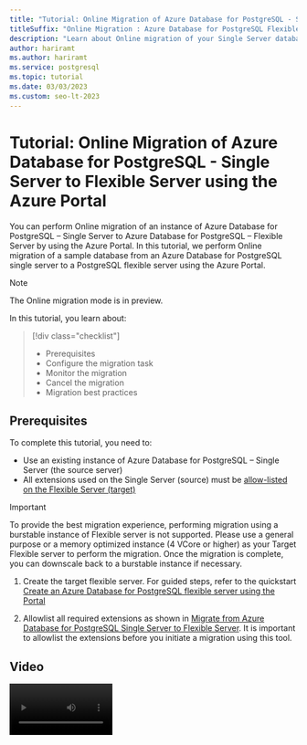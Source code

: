 ```yaml
---
title: "Tutorial: Online Migration of Azure Database for PostgreSQL - Single Server to Flexible Server using the Azure Portal"
titleSuffix: "Online Migration : Azure Database for PostgreSQL Flexible Server"
description: "Learn about Online migration of your Single Server databases to Azure Database for PostgreSQL Flexible Server by using the Azure Portal."
author: hariramt
ms.author: hariramt
ms.service: postgresql
ms.topic: tutorial
ms.date: 03/03/2023
ms.custom: seo-lt-2023
---
```


# Tutorial: Online Migration of Azure Database for PostgreSQL - Single Server to Flexible Server using the Azure Portal

You can perform Online migration of an instance of Azure Database for PostgreSQL – Single Server to Azure Database for PostgreSQL – Flexible Server by using the Azure Portal. In this tutorial, we perform Online migration of a sample database from an Azure Database for PostgreSQL single server to a PostgreSQL flexible server using the Azure Portal.

>[!NOTE]
> The Online migration mode is in preview.

In this tutorial, you learn about:

> [!div class="checklist"]
>
> * Prerequisites
> * Configure the migration task
> * Monitor the migration
> * Cancel the migration
> * Migration best practices

## Prerequisites

To complete this tutorial, you need to:

* Use an existing instance of Azure Database for PostgreSQL – Single Server (the source server)
* All extensions used on the Single Server (source) must be [allow-listed on the Flexible Server (target)](https://learn.microsoft.com/azure/postgresql/migrate/concepts-single-to-flexible#allow-list-required-extensions)

> [!IMPORTANT]
> To provide the best migration experience, performing migration using a burstable instance of Flexible server is not supported. Please use a general purpose or a memory optimized instance (4 VCore or higher) as your Target Flexible server to perform the migration. Once the migration is complete, you can downscale back to a burstable instance if necessary.

1. Create the target flexible server. For guided steps, refer to the quickstart [Create an Azure Database for PostgreSQL flexible server using the Portal](https://learn.microsoft.com/azure/postgresql/flexible-server/quickstart-create-server-portal)

2. Allowlist all required extensions as shown in [Migrate from Azure Database for PostgreSQL Single Server to Flexible Server](https://learn.microsoft.com/azure/postgresql/migrate/concepts-single-to-flexible#allow-list-required-extensions). It is important to allowlist the extensions before you initiate a migration using this tool.

## Video

<video src='https://github.com/hariramt/Single2FlexibleOnline/blob/main/media/S2F%20Portal%20migration.mp4' width=180/>

## Configure the migration task

The migration tool comes with a simple, wizard-based experience on the Azure portal. Here's how to start:

1. Open your web browser and go to the [portal](https://portal.azure.com/). Enter your credentials to sign in. The default view is your service dashboard.

2. Go to your Azure Database for PostgreSQL Flexible Server target.

3. In the **Overview** tab of the Flexible Server, on the left menu, scroll down to **Migration (preview)** and select it.

    ![Portal Pic1](./media/azure-portal-overview-page.png "Portal Pic1")

4. Select the **Migrate from Single Server** button to start a migration from Single Server to Flexible Server. If this is the first time you're using the migration tool, an empty grid appears with a prompt to begin your first migration.

    ![Portal Pic2](./media/single-to-flex-migrate-single-server.png "Portal Pic2")

    If you've already created migrations to your Flexible Server target, the grid contains information about migrations that were attempted to this target from any Single Server(s).

5. Select the **Migrate from Single Server** button. You go through a wizard-based series of tabs to create a migration into this Flexible Server target from any source Single Server.

Alternatively, you can initiate the migration process from the Azure Database for PostgreSQL Single Server.

1. Open your web browser and go to the [portal](https://portal.azure.com/). Enter your credentials to sign in. The default view is your service dashboard.

2. Upon selecting the Single Server, you can observe a migration-related banner in the Overview tab. Select **Migrate now** to get started.

    ![Portal Pic3](./media/single-to-flex-initiate-migrate-from-single-server.png "Portal Pic3")

3. You're taken to a page with two options. If you've already created a Flexible Server and want to use that as the target, choose **Select existing**, and select the corresponding Subscription, Resource group and Server name details. Once the selections are made, select **Go to Migration wizard** and skip to the instructions under the **Setup tab** section in this page.

    ![Portal Pic4](./media/single-to-flex-choose-between-flexible-server.png "Portal Pic4")

4. Should you choose to Create a new Flexible Server, select **Create new** and select **Go to Create Wizard**. This action takes you through the Flexible Server creation process and deploys the Flexible Server.

    ![Portal Pic5](./media/single-to-flex-create-new.png "Portal Pic5")

After deploying the Flexible Server, follow the steps 3 to 5 under [Configure the migration task](#configure-the-migration-task)

### Setup tab

The first tab is **Setup**. Just in case you missed it, allowlist all required extensions as shown in [Migrate from Azure Database for PostgreSQL Single Server to Flexible Server](https://learn.microsoft.com/azure/postgresql/migrate/concepts-single-to-flexible#allow-list-required-extensions). It is important to allowlist the extensions before you initiate a migration using this tool.

>[!NOTE]
> If TIMESCALEDB, PG_PARTMAN, POSTGRES_FDW or POSTGIS_TIGER_DECODER extensions are used in your single server database, please raise a support request since the Single to Flex migration tool will not handle these extensions.

![Portal Pic7](./media/single-to-flex-setup.png "Portal Pic7")

In the Setup tab, you have to enter a name for the Migration task. **Migration name** is the unique identifier for each migration to this Flexible Server target. This field accepts only alphanumeric characters and doesn't accept any special characters except a hyphen (-). The name can't start with a hyphen and should be unique for a target server. No two migrations to the same Flexible Server target can have the same name.

Select the **Next** button.

### Source tab

The **Source** tab prompts you to give details related to the Single Server that is the source of the databases.

![Portal Pic7](./media/single-to-flex-migration-source.png "Portal Pic7")

After you make the **Subscription** and  **Resource Group** selections, the dropdown list for server names shows Single Servers under that resource group across regions. Select the source that you want to migrate databases from. Note that you can migrate databases from a Single Server to a target Flexible Server in the same region - cross region migrations aren't supported.

After you choose the Single Server source, the **Location**, **PostgreSQL version**, and **Server admin login name** boxes are populated automatically. The server admin login name is the admin username used to create the Single Server. In the **Password** box, enter the password for that admin user. The migration tool performs the migration of single server databases as the admin user.

Under **Choose databases to migrate**, there's a list of user databases inside the Single Server. You can select and migrate up to eight databases in a single migration attempt. If there are more than eight user databases, the migration process is repeated between the source and target servers for the next set of databases.

The final property on the **Source** tab is **Migration mode**. The migration tool offers offline mode of migration as default. Online mode is also supported.

After filling out all the fields, select the **Next** button.

### Target tab

The **Target** tab displays metadata for the Flexible Server target, like subscription name, resource group, server name, location, and PostgreSQL version. 

![Portal Pic8](./media/single-to-flex-migration-target.png "Portal Pic8")

For **Server admin login name**, the tab displays the admin username used during the creation of the Flexible Server target. Enter the corresponding password for the admin user.

For **Authorize DB overwrite**:

- If you select **Yes**, you give this migration tool permission to overwrite any databases with the same name that is already present at the target.
- If you select **No**, the migration tool does not overwrite any databases at the target.

Select the **Next** button.

### Review + create tab

>[!NOTE]
> Gentle reminder to allowlist the [extensions](https://learn.microsoft.com/azure/postgresql/migrate/concepts-single-to-flexible#allow-list-required-extensions) before you select **Create** in case it is not yet complete.

The **Review + create** tab summarizes all the details for creating the migration. Review the details and select the **Create** button to start the migration.

![Portal Pic9](./media/single-to-flex-migration-review.png "Portal Pic9")

## Monitor the migration

After you select the **Create** button, a notification appears in a few seconds to say that the migration creation is successful. You are redirected automatically to the **Migration (Preview)** page of Flexible Server. That page has a new entry for the recently created migration.

![Portal Pic10](./media/azure-portal-migration-grid-monitor.png "Portal Pic10")

The migrations are in the descending order of migration start time with the most recent migration on top.You can use the refresh button to refresh the status of the migrations.
Select the migration name in the grid to see the details of that migration.
As soon as the migration is created, the migration moves to the **InProgress** state and **PerformingPreRequisiteSteps** substate. It takes 2-3 minutes for the migration workflow to set up the migration infrastructure and network connections.

If **Online migration** is selected, it requires **Logical replication** to be turned on in the source Single server. If it is not turned on, the migration tool automatically turns on logical replication at the source Single server. Note that this action will restart the source single server.

After the **PerformingPreRequisiteSteps** substate is completed, the migration moves to the substate of **Migrating Data** when the Cloning/Copying of the databases takes place. The time for migration to complete depends on the size and shape of databases that you are migrating. If the data is mostly evenly distributed across all the tables, the migration is quick. Skewed table sizes take a relatively longer time.

When you select each of the databases in migration, a fan-out pane appears. It has all the table count - copied, queued, copying and errors apart from the database migration status.

![Portal Pic13](./media/azure-portal-db-status-in-progress.png "Portal Pic13")

The migration moves to the **Succeeded** state as soon as the **Migrating Data** state finishes successfully. In case of Online migration, a **cutover** action is required from the user. After the copy/clone of the base data is complete, the migration moves to `WaitingForUserAction` state and `WaitingForCutoverTrigger` substate. In this state, user can trigger cutover from the portal by selecting the migration.

Before initiating cutover it is important to ensure that:
- Writes to the source are stopped
-`Latency (minutes)` parameter is 0 or close to 0

`Latency (minutes)` parameter indicates when the target last synced up with the source. For example, here it is 2 and 2.016666 for the two databases as shown in the picture below, it means that the changes that have occurred in the last ~2 minutes at the source are yet to be synced to the target. At this point, writes to the source can be stopped and cutover initiated. In case there is heavy traffic at the source, it is recommended to stop writes first so that `Latency (minutes)` can come close to 0 and then cutover is initiated. The Cutover operation applies all pending changes from the Source to the Target and completes the migration. If you trigger a "Cutover" even with non-zero `Latency`, the replication will not stop immediately. Cutover will finish once all the data on source until the cutover point is applied on the target. Say a latency was 15 minutes at cutover point, so all the change data in the last 15 minutes will be applied on the target. Time taken will depend on the backlog of changes occurred in the last 15 minutes. Hence, it is recommended that the latency goes to zero or near zero, before triggering the cutover. 
The `Latency (minutes)` information can be obtained from the migration details screen as shown below:

![Portal Pic14](./media/azure-portal-db-migration-cutover.png "Portal Pic14")

The migration moves to the `Succeeded` state as soon as the `Migrating Data` substate or the cutover (in case of Online migration) finishes successfully. If there's a problem at the `Migrating Data` substate, the migration moves into a `Failed` state.

![Portal Pic15](./media/azure-portal-db-status-completed.png "Portal Pic15")

Once the migration moves to the **Succeeded** state, migration of schema and data from your Single Server to your Flexible Server target is complete. You can use the refresh button on the page to confirm the same.

![Portal Pic16](./media/azure-portal-migration-grid-completed.png "Portal Pic16")

After the migration has moved to the **Succeeded** state, follow the post-migration steps in [Migrate from Azure Database for PostgreSQL Single Server to Flexible Server](https://learn.microsoft.com/azure/postgresql/migrate/concepts-single-to-flexible#post-migration).

The following tables describe the migration states and substates.

| Migration state | Description |
| ---- | ---- |
| `InProgress` | The migration infrastructure is set up, or the actual data migration is in progress. |
| `WaitingForUserAction` | The migration task is waiting for user input/action. |
| `Canceled` | The migration is cancelled or deleted. |
| `Failed` | The migration has failed. |
| `Succeeded` | The migration has succeeded and is complete. |

| Migration substate | Description |
| ----  | ---- |
| `PerformingPreRequisiteSteps` | Infrastructure is set up and is prepped for data migration. |
| `WaitingForCutoverTrigger` | The migration task is waiting for the user to cutover the migration so it can move to completed state. |
| `MigratingData` | Data migration is in progress. |
| `CompletingMigration` | Migration cutover is in progress. |
| `Completed` | Cutover was successful, and migration is complete. |

## Cancel the migration

You can cancel any ongoing migrations. To cancel a migration, it must be in the **InProgress** state. You can't cancel a migration that's in the **Succeeded** or **Failed** state.

You can choose multiple ongoing migrations at once and cancel them.
Cancelling a migration stops further migration activity on your target server. It doesn't drop or roll back any changes on your target server from the migration attempts. Be sure to drop the databases on your target server involved in a cancelled migration.

## Migration best practices

For a successful end-to-end migration, follow the post-migration steps in [Migrate from Azure Database for PostgreSQL Single Server to Flexible Server](https://learn.microsoft.com/azure/postgresql/migrate/concepts-single-to-flexible#best-practices). After you complete the preceding steps, you can change your application code to point database connection strings to Flexible Server. You can then start using the target as the primary database server.
